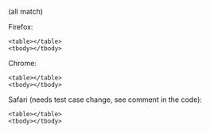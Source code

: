 (all match)

Firefox:
```
<table></table>
<tbody></tbody>
```

Chrome:
```
<table></table>
<tbody></tbody>
```

Safari (needs test case change, see comment in the code):
```
<table></table>
<tbody></tbody>
```